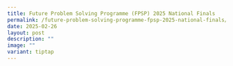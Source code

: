 ```yaml
---
title: Future Problem Solving Programme (FPSP) 2025 National Finals
permalink: /future-problem-solving-programme-fpsp-2025-national-finals/
date: 2025-02-26
layout: post
description: ""
image: ""
variant: tiptap
---
```

